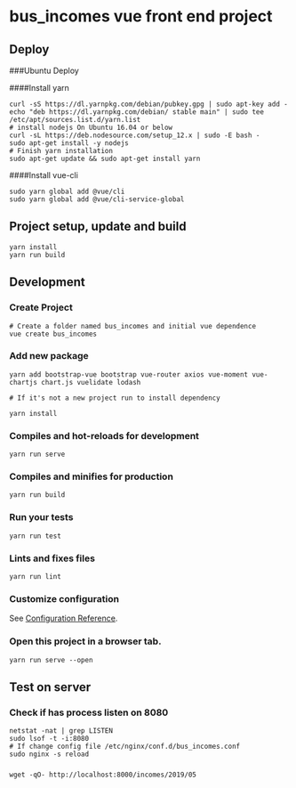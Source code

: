 # bus_incomes vue front end project

## Deploy 

###Ubuntu Deploy

####Install yarn
```
curl -sS https://dl.yarnpkg.com/debian/pubkey.gpg | sudo apt-key add -
echo "deb https://dl.yarnpkg.com/debian/ stable main" | sudo tee /etc/apt/sources.list.d/yarn.list
# install nodejs On Ubuntu 16.04 or below
curl -sL https://deb.nodesource.com/setup_12.x | sudo -E bash -
sudo apt-get install -y nodejs
# Finish yarn installation
sudo apt-get update && sudo apt-get install yarn
```

####Install vue-cli 
```
sudo yarn global add @vue/cli
sudo yarn global add @vue/cli-service-global
```

## Project setup, update and build
```
yarn install
yarn run build
```

## Development
### Create Project
```
# Create a folder named bus_incomes and initial vue dependence
vue create bus_incomes
```

### Add new package
```
yarn add bootstrap-vue bootstrap vue-router axios vue-moment vue-chartjs chart.js vuelidate lodash

# If it's not a new project run to install dependency

yarn install
```

### Compiles and hot-reloads for development
```
yarn run serve
```

### Compiles and minifies for production
```
yarn run build
```

### Run your tests
```
yarn run test
```

### Lints and fixes files
```
yarn run lint
```

### Customize configuration
See [Configuration Reference](https://cli.vuejs.org/config/).

### Open this project in a browser tab.
```
yarn run serve --open
```


## Test on server 

### Check if has process listen on 8080
```
netstat -nat | grep LISTEN
sudo lsof -t -i:8080
# If change config file /etc/nginx/conf.d/bus_incomes.conf
sudo nginx -s reload
```

###
```
wget -qO- http://localhost:8000/incomes/2019/05
```